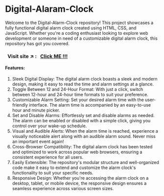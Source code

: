 # Digital-Alaram-Clock

Welcome to the Digital-Alarm-Clock repository! This project showcases a fully functional digital alarm clock created using HTML, CSS, and JavaScript. Whether you're a coding enthusiast looking to explore web development or someone in need of a customizable digital alarm clock, this repository has got you covered.


### &nbsp; Visit site :arrow_upper_right: : &nbsp; [Click ME !!!](https://sahil-s-i.github.io/Digital-Alaram-Clock/)


#### Features:

1. Sleek Digital Display: The digital alarm clock boasts a sleek and modern design, making it easy to read the time and alarm settings at a glance.
2. Toggle Between 12 and 24-Hour Format: With just a click, switch between 12-hour and 24-hour time formats to suit your preference.
3. Customizable Alarm Setting: Set your desired alarm time with the user-friendly interface. The alarm time is accompanied by an easy-to-use hour and minute picker.
4. Set and Disable Alarms: Effortlessly set and disable alarms as needed. The alarm can be enabled or disabled with a simple click, giving you control over your wake-up schedule.
5. Visual and Audible Alerts: When the alarm time is reached, experience a visually noticeable alert along with an audible alarm sound. Never miss an important event again!
6. Cross-Browser Compatibility: The digital alarm clock has been tested and optimized to work across popular web browsers, ensuring a consistent experience for all users.
7. Easily Extensible: The repository's modular structure and well-organized code make it easy to extend and customize the alarm clock's functionality to suit your specific needs.
8. Responsive Design: Whether you're accessing the alarm clock on a desktop, tablet, or mobile device, the responsive design ensures a seamless experience across various screen sizes.
